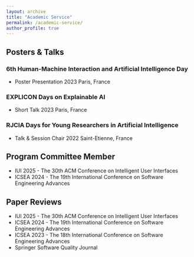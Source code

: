 ```yaml
---
layout: archive
title: "Academic Service"
permalink: /academic-service/
author_profile: true
---
```


## Posters & Talks

### 6th Human-Machine Interaction and Artificial Intelligence Day

- Poster Presentation
<i class="fa-solid fa-clock"></i> 2023
<i class="fa-solid fa-location-pin"></i> Paris, France

### EXPLICON Days on Explainable AI

- Short Talk
<i class="fa-solid fa-clock"></i> 2023 
<i class="fa-solid fa-location-pin"></i> Paris, France

### RJCIA Days for Young Researchers in Artificial Intelligence

- Talk & Session Chair
<i class="fa-solid fa-clock"></i> 2022
<i class="fa-solid fa-location-pin"></i> Saint-Etienne, France

## Program Committee Member

- IUI 2025 - The 30th ACM Conference on Intelligent User Interfaces
- ICSEA 2024 - The 19th International Conference on Software Engineering Advances

## Paper Reviews

- IUI 2025 - The 30th ACM Conference on Intelligent User Interfaces
- ICSEA 2024 - The 19th International Conference on Software Engineering Advances
- ICSEA 2023 - The 18th International Conference on Software Engineering Advances
- Springer Software Quality Journal